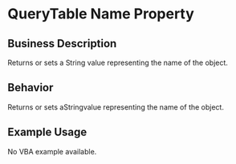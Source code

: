 # QueryTable Name Property

## Business Description
Returns or sets a String value representing the name of the object.

## Behavior
Returns or sets aStringvalue representing the name of the object.

## Example Usage
No VBA example available.